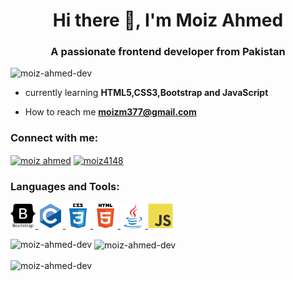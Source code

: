 <h1 align="center"> Hi there 👋, I'm Moiz Ahmed</h1>
<h3 align="center">A passionate frontend developer from Pakistan</h3>

<p align="left"> <img src="https://komarev.com/ghpvc/?username=moiz-ahmed-dev&label=Profile%20views&color=0e75b6&style=flat" alt="moiz-ahmed-dev" /> </p>

- currently learning **HTML5,CSS3,Bootstrap and JavaScript**

-  How to reach me **moizm377@gmail.com**

<h3 align="left">Connect with me:</h3>
<p align="left">
<a href="https://fb.com/moiz ahmed" target="blank"><img align="center" src="https://raw.githubusercontent.com/rahuldkjain/github-profile-readme-generator/master/src/images/icons/Social/facebook.svg" alt="moiz ahmed" height="30" width="40" /></a>
<a href="https://instagram.com/moiz4148" target="blank"><img align="center" src="https://raw.githubusercontent.com/rahuldkjain/github-profile-readme-generator/master/src/images/icons/Social/instagram.svg" alt="moiz4148" height="30" width="40" /></a>
</p>

<h3 align="left">Languages and Tools:</h3>
<p align="left"> <a href="https://getbootstrap.com" target="_blank" rel="noreferrer"> <img src="https://raw.githubusercontent.com/devicons/devicon/master/icons/bootstrap/bootstrap-plain-wordmark.svg" alt="bootstrap" width="40" height="40"/> </a> <a href="https://www.cprogramming.com/" target="_blank" rel="noreferrer"> <img src="https://raw.githubusercontent.com/devicons/devicon/master/icons/c/c-original.svg" alt="c" width="40" height="40"/> </a> <a href="https://www.w3schools.com/css/" target="_blank" rel="noreferrer"> <img src="https://raw.githubusercontent.com/devicons/devicon/master/icons/css3/css3-original-wordmark.svg" alt="css3" width="40" height="40"/> </a> <a href="https://www.w3.org/html/" target="_blank" rel="noreferrer"> <img src="https://raw.githubusercontent.com/devicons/devicon/master/icons/html5/html5-original-wordmark.svg" alt="html5" width="40" height="40"/> </a> <a href="https://www.java.com" target="_blank" rel="noreferrer"> <img src="https://raw.githubusercontent.com/devicons/devicon/master/icons/java/java-original.svg" alt="java" width="40" height="40"/> </a> <a href="https://developer.mozilla.org/en-US/docs/Web/JavaScript" target="_blank" rel="noreferrer"> <img src="https://raw.githubusercontent.com/devicons/devicon/master/icons/javascript/javascript-original.svg" alt="javascript" width="40" height="40"/> </a> </p>

<p><img align="left" src="https://github-readme-stats.vercel.app/api/top-langs?username=moiz-ahmed-dev&show_icons=true&locale=en&layout=compact" alt="moiz-ahmed-dev" /></p>

<p>&nbsp;<img align="center" src="https://github-readme-stats.vercel.app/api?username=moiz-ahmed-dev&show_icons=true&locale=en" alt="moiz-ahmed-dev" /></p>

<p><img align="center" src="https://github-readme-streak-stats.herokuapp.com/?user=moiz-ahmed-dev&" alt="moiz-ahmed-dev" /></p>
 
